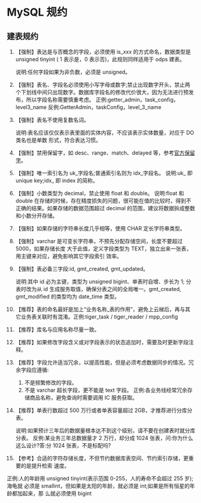 # MySQL 规约

## 建表规约

1. 【强制】表达是与否概念的字段，必须使用 is_xxx 的方式命名，数据类型是 unsigned tinyint ( 1 表示是，0 表示否)，此规则同样适用于 odps 建表。
      
    说明:任何字段如果为非负数，必须是 unsigned。
2. 【强制】表名、字段名必须使用小写字母或数字;禁止出现数字开头，禁止两个下划线中间只出现数字。数据库字段名的修改代价很大，因为无法进行预发布，所以字段名称需要慎重考虑。 正例:getter_admin，task_config，level3_name 反例:GetterAdmin，taskConfig，level_3_name
3. 【强制】表名不使用复数名词。 
     
    说明:表名应该仅仅表示表里面的实体内容，不应该表示实体数量，对应于 DO 类名也是单数 形式，符合表达习惯。
4. 【强制】禁用保留字，如 desc、range、match、delayed 等，参考[官方保留字](https://dev.mysql.com/doc/refman/5.7/en/keywords.html)。
5. 【强制】唯一索引名为 uk_字段名;普通索引名则为 idx_字段名。
    说明:uk_ 即 unique key;idx_ 即 index 的简称。
6. 【强制】小数类型为 decimal，禁止使用 float 和 double。
    说明:float 和 double 在存储的时候，存在精度损失的问题，很可能在值的比较时，得到不正确的结果。如果存储的数据范围超过 decimal 的范围，建议将数据拆成整数和小数分开存储。
7. 【强制】如果存储的字符串长度几乎相等，使用 CHAR 定长字符串类型。
8. 【强制】varchar 是可变长字符串，不预先分配存储空间，长度不要超过 5000，如果存储长度 大于此值，定义字段类型为 TEXT，独立出来一张表，用主键来对应，避免影响其它字段索引 效率。
9. 【强制】表必备三字段:id, gmt_created, gmt_updated。 
    
     说明:其中 id 必为主键，类型为 unsigned bigint、单表时自增、步长为 1; 分表时改为从 id 生成服务取值，确保分表之间的全局唯一。gmt_created, gmt_modified 的类型均为 date_time 类型。
10. 【推荐】表的命名最好是加上“业务名称_表的作用”，避免上云梯后，再与其它业务表关联时有混淆。正例:tiger_task / tiger_reader / mpp_config
11. 【推荐】库名与应用名称尽量一致。
12. 【推荐】如果修改字段含义或对字段表示的状态追加时，需要及时更新字段注释。
13. 【推荐】字段允许适当冗余，以提高性能，但是必须考虑数据同步的情况。冗余字段应遵循:
    1. 不是频繁修改的字段。
    2. 不是 varchar 超长字段，更不能是 text 字段。 正例:各业务线经常冗余存储商品名称，避免查询时需要调用 IC 服务获取。
14. 【推荐】单表行数超过 500 万行或者单表容量超过 2GB，才推荐进行分库分表。 
      
    说明:如果预计三年后的数据量根本达不到这个级别，请不要在创建表时就分库分表。 
    反例:某业务三年总数据量才 2 万行，却分成 1024 张表，问:你为什么这么设计?答:分 1024 张表，不是标配吗?
15. 【参考】合适的字符存储长度，不但节约数据库表空间、节约索引存储，更重要的是提升检索 速度。
    
   正例:人的年龄用 unsigned tinyint(表示范围 0-255，人的寿命不会超过 255 岁);海龟就 必须是 smallint，但如果是太阳的年龄，就必须是 int;如果是所有恒星的年龄都加起来，那 么就必须使用 bigint
